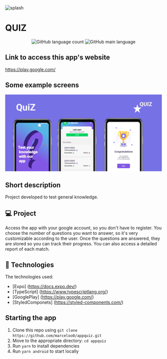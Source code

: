 <img src="/src/assets/logo_splash.png" alt="splash">

# QUIZ

<p align = "center">
  <img alt = "GitHub language count" src = "https://img.shields.io/github/languages/count/marceloo0/appquiz">
  <img alt = "GitHub main language" src = "https://img.shields.io/github/languages/top/marceloo0/appquiz">
</p>

## Link to access this app's website

<a>https://play.google.com/</a>

## Some example screens

<img src="/src/assets/Graph.png" alt="Graph">

## Short description

Project developed to test general knowledge.

## 💻 Project

Access the app with your google account, so you don't have to register. You choose the number of questions you want to answer, so it's very customizable according to the user. Once the questions are answered, they are stored so you can track their progress. You can also access a detailed report of each match.

## 🚀 Technologies

The technologies used:

- [Expo] (https://docs.expo.dev/)
- [TypeScript] (https://www.typescriptlang.org/)
- [GooglePlay] (https://play.google.com/)
- [StyledComponets] (https://styled-components.com/)

## Starting the app

1. Clone this repo using `git clone https://github.com/marceloo0/appquiz.git`
2. Move to the appropriate directory: `cd appquiz` <br />
3. Run `yarn` to install dependencies <br />
4. Run `yarn android` to start locally <br />

